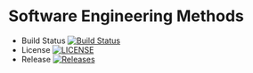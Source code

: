 # Software Engineering Methods

- Build Status [![Build Status](https://travis-ci.org/jimmyx99/sem.svg?branch=master)](https://travis-ci.org/jimmyx99/sem)
- License [![LICENSE](https://img.shields.io/github/license/jimmyx99/sem.svg?style=flat-square)](https://github.com/jimmyx99/sem/blob/master/LICENSE)
- Release [![Releases](https://img.shields.io/github/release/jimmyx99/sem/all.svg?style=flat-square)](https://github.com/jimmyx99/sem/releases)